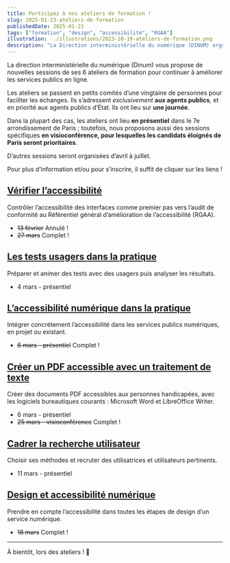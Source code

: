 ```yaml
---
title: Participez à nos ateliers de formation !
slug: 2025-01-23-ateliers-de-formation
publishedDate: 2025-01-23
tags: ["formation", "design", "accessibilité", "RGAA"]
illustration:  ./illustrations/2023-10-19-ateliers-de-formation.png
description: "La Direction interministérielle du numérique (DINUM) organise 6 ateliers de formation en février et mars 2025 sur le design, la recherche utilisateur, l'accessibilité pour aider les agents à améliorer les services publics en ligne."
---
```


<p class="fr-text--lead">La direction interministérielle du numérique (Dinum) vous propose de nouvelles sessions de ses 6 ateliers de formation pour continuer à améliorer les services publics en ligne. </p>
<p>Les ateliers se passent en petits comités d’une vingtaine de personnes pour faciliter les échanges. Ils s’adressent <em>exclusivement</em> <strong>aux agents publics</strong>, et en priorité aux agents publics d’État. Ils ont lieu sur <strong>une journée</strong>.</p> 
<p>Dans la plupart des cas, les ateliers ont lieu <strong>en présentiel</strong> dans le 7e arrondissement de Paris ; toutefois, nous proposons aussi des sessions spécifiques <strong>en visioconférence, pour lesquelles les candidats éloignés de Paris seront prioritaires</strong>.</p>
<p>D’autres sessions seront organisées d’avril à juillet.</p>

Pour plus d’information et/ou pour s’inscrire, il suffit de cliquer sur les liens&nbsp;!

<h2 class="fr-mt-4w fr-h6"><a href="/formations/accessibilite/atelier-coder-accessible/">Vérifier l’accessibilité</a></h2>

Contrôler l’accessibilité des interfaces comme premier pas vers l’audit de conformité au Référentiel général d’amélioration de l’accessibilité (RGAA).
- ~~13 février~~ Annulé !
- ~~27 mars~~ Complet !
  
<h2 class="fr-mt-4w fr-h6"><a href="/formations/recherche-utilisateur/atelier-test-usager/">Les tests usagers dans la pratique</a></h2>

Préparer et animer des tests avec des usagers puis analyser les résultats.  
- 4 mars - présentiel

<h2 class="fr-mt-4w fr-h6"><a href="/formations/accessibilite/atelier-accessibilite-pratique/">L’accessibilité numérique dans la pratique</a></h2>

Intégrer concrètement l’accessibilité dans les services publics numériques, en projet ou existant.
- ~~6 mars - présentiel~~ Complet !

<h2 class="fr-mt-4w fr-h6"><a href="/formations/accessibilite/atelier-pdf-accessible/">Créer un PDF accessible avec un traitement de texte</a></h2>

Créer des documents PDF accessibles aux personnes handicapées, avec les logiciels bureautiques courants : Microsoft Word et LibreOffice Writer.
- 6 mars - présentiel
- ~~25 mars - visioconférence~~ Complet !

<h2 class="fr-mt-4w fr-h6"><a href="/formations/recherche-utilisateur/atelier-cadrer-recherche-utilisateur/">Cadrer la recherche utilisateur</a></h2>

Choisir ses méthodes et recruter des utilisatrices et utilisateurs pertinents.
- 11 mars - présentiel

<h2 class="fr-mt-4w fr-h6"><a href="/formations/accessibilite/atelier-accessibilite-designer/">Design et accessibilité numérique</a></h2>

Prendre en compte l’accessibilité dans toutes les étapes de design d’un service numérique.
- ~~18 mars~~ Complet !

<hr/>

À bientôt, lors des ateliers&nbsp;! <span aria-hidden="true">👋</span>
